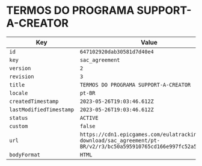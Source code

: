 # TERMOS DO PROGRAMA SUPPORT-A-CREATOR

| Key | Value |
| --- | ----- |
| `id` | `647102920dab30581d7d40e4` |
| `key` | `sac_agreement` |
| `version` | `2` |
| `revision` | `3` |
| `title` | `TERMOS DO PROGRAMA SUPPORT-A-CREATOR` |
| `locale` | `pt-BR` |
| `createdTimestamp` | `2023-05-26T19:03:46.612Z` |
| `lastModifiedTimestamp` | `2023-05-26T19:03:46.612Z` |
| `status` | `ACTIVE` |
| `custom` | `false` |
| `url` | `https://cdn1.epicgames.com/eulatracking-download/sac_agreement/pt-BR/v2/r3/bc50a595910765cd166e997fc52a5638.pdf` |
| `bodyFormat` | `HTML` |
